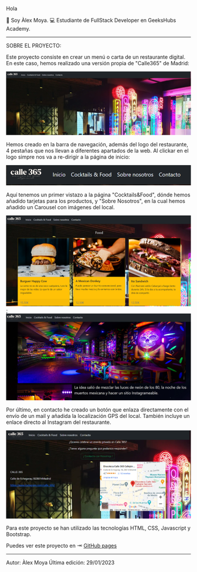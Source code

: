 Hola

👋 Soy Àlex Moya.
💻 Estudiante de FullStack Developer en GeeksHubs Academy.

----------------------------------------------------

SOBRE EL PROYECTO:

Este proyecto consiste en crear un menú o carta de un restaurante digital. En este caso, hemos realizado una versión propia de "Calle365" de Madrid:

![imagen](./img/img%20readme%201.PNG)

Hemos creado en la barra de navegación, además del logo del restaurante, 4 pestañas que nos llevan a diferentes apartados de la web. Al clickar en el logo simpre nos va a re-dirigir a la página de inicio:

![imagen](./img/img%20readme%202.PNG)

Aquí tenemos un primer vistazo a la página "Cocktails&Food", dónde hemos añadido tarjetas para los productos, y "Sobre Nosotros", en la cual hemos añadido un Carousel con imágenes del local.

![imagen](./img/img%20readme%203.PNG) ; ![imagen](./img/img%20readme%204.PNG)

Por último, en contacto he creado un botón que enlaza directamente con el envío de un mail y añadida la localización GPS del local. También incluye un enlace directo al Instagram del restaurante.

![imagen](./img/img%20readme%205.PNG)

Para este proyecto se han utilizado las tecnologías HTML, CSS, Javascript y Bootstrap.

Puedes ver este proyecto en ⇥ [GitHub pages](https://github.com/Alexm0u/amc-geekshub-fsd-project1.git)

-----------------------------------------------------
Autor: Àlex Moya
Última edición: 29/01/2023